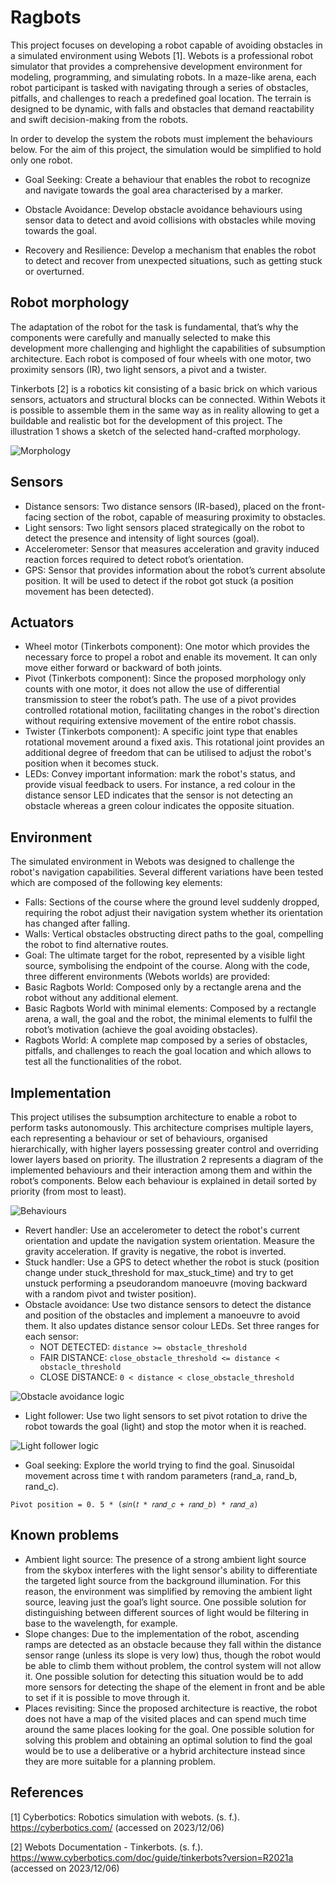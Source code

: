 Ragbots
===

This project focuses on developing a robot capable of avoiding obstacles in a simulated environment using Webots [1]. Webots is a professional robot simulator that provides a comprehensive development environment for modeling, programming, and simulating robots. In a maze-like arena, each robot participant is tasked with navigating through a series of obstacles, pitfalls, and challenges to reach a predefined goal location. The terrain is designed to be dynamic, with falls and obstacles
that demand reactability and swift decision-making from the robots.

In order to develop the system the robots must implement the behaviours below. For the aim of this project, the
simulation would be simplified to hold only one robot.

- Goal Seeking: Create a behaviour that enables the robot to recognize and navigate towards the goal
area characterised by a marker.

- Obstacle Avoidance: Develop obstacle avoidance behaviours using sensor data to detect and avoid
collisions with obstacles while moving towards the goal.

- Recovery and Resilience: Develop a mechanism that enables the robot to detect and recover from
unexpected situations, such as getting stuck or overturned.

## Robot morphology
The adaptation of the robot for the task is fundamental, that’s why the components were carefully and manually
selected to make this development more challenging and highlight the capabilities of subsumption architecture.
Each robot is composed of four wheels with one motor, two proximity sensors (IR), two light sensors, a
pivot and a twister.

Tinkerbots [2] is a robotics kit consisting of a basic brick on which various sensors, actuators and structural
blocks can be connected. Within Webots it is possible to assemble them in the same way as in reality allowing to
get a buildable and realistic bot for the development of this project. The illustration 1 shows a sketch of the
selected hand-crafted morphology.

![Morphology](morphology.png)

## Sensors
- Distance sensors: Two distance sensors (IR-based), placed on the front-facing section of the robot,
capable of measuring proximity to obstacles.
- Light sensors: Two light sensors placed strategically on the robot to detect the presence and
intensity of light sources (goal).
- Accelerometer: Sensor that measures acceleration and gravity induced reaction forces required to
detect robot’s orientation.
- GPS: Sensor that provides information about the robot’s current absolute position. It will be used to
detect if the robot got stuck (a position movement has been detected).

## Actuators
- Wheel motor (Tinkerbots component): One motor which provides the necessary force to propel a robot
and enable its movement. It can only move either forward or backward of both joints.
- Pivot (Tinkerbots component): Since the proposed morphology only counts with one motor, it does not
allow the use of differential transmission to steer the robot’s path. The use of a pivot provides
controlled rotational motion, facilitating changes in the robot's direction without requiring extensive
movement of the entire robot chassis.
- Twister (Tinkerbots component): A specific joint type that enables rotational movement around a fixed
axis. This rotational joint provides an additional degree of freedom that can be utilised to adjust the
robot's position when it becomes stuck.
- LEDs: Convey important information: mark the robot's status, and provide visual feedback to users.
For instance, a red colour in the distance sensor LED indicates that the sensor is not detecting an
obstacle whereas a green colour indicates the opposite situation.


## Environment
The simulated environment in Webots was designed to challenge the robot's navigation capabilities. Several
different variations have been tested which are composed of the following key elements:

- Falls: Sections of the course where the ground level suddenly dropped, requiring the robot adjust their
navigation system whether its orientation has changed after falling.
- Walls: Vertical obstacles obstructing direct paths to the goal, compelling the robot to find alternative
routes.
- Goal: The ultimate target for the robot, represented by a visible light source, symbolising the endpoint
of the course.
Along with the code, three different environments (Webots worlds) are provided:
- Basic Ragbots World: Composed only by a rectangle arena and the robot without any additional
element.
- Basic Ragbots World with minimal elements: Composed by a rectangle arena, a wall, the goal and
the robot, the minimal elements to fulfil the robot’s motivation (achieve the goal avoiding obstacles).
- Ragbots World: A complete map composed by a series of obstacles, pitfalls, and challenges to reach
the goal location and which allows to test all the functionalities of the robot.

## Implementation
This project utilises the subsumption architecture to enable a robot to perform tasks autonomously. This
architecture comprises multiple layers, each representing a behaviour or set of behaviours, organised
hierarchically, with higher layers possessing greater control and overriding lower layers based on priority. The
illustration 2 represents a diagram of the implemented behaviours and their interaction among them and within
the robot’s components. Below each behaviour is explained in detail sorted by priority (from most to least).

![Behaviours](behaviours.png)

- Revert handler: Use an accelerometer to detect the robot's current orientation and update the
navigation system orientation. Measure the gravity acceleration. If gravity is negative, the robot is
inverted.
- Stuck handler: Use a GPS to detect whether the robot is stuck (position change under stuck_threshold
for max_stuck_time) and try to get unstuck performing a pseudorandom manoeuvre (moving backward
with a random pivot and twister position).
- Obstacle avoidance: Use two distance sensors to detect the distance and position of the obstacles and
implement a manoeuvre to avoid them. It also updates distance sensor colour LEDs.
Set three ranges for each sensor:
    - NOT DETECTED: ```distance >= obstacle_threshold```
    - FAIR DISTANCE: ```close_obstacle_threshold <= distance < obstacle_threshold```
    - CLOSE DISTANCE: ```0 < distance < close_obstacle_threshold```

![Obstacle avoidance logic](obstacle-avoidance.png)

- Light follower: Use two light sensors to set pivot rotation to drive the robot towards the goal (light)
and stop the motor when it is reached.

![Light follower logic](light-follower.png)

- Goal seeking: Explore the world trying to find the goal. Sinusoidal movement across time t with
random parameters (rand_a, rand_b, rand_c).

```
Pivot position = 0. 5 * (𝑠𝑖𝑛(𝑡 * 𝑟𝑎𝑛𝑑_𝑐 + 𝑟𝑎𝑛𝑑_𝑏) * 𝑟𝑎𝑛𝑑_𝑎)
```

## Known problems
- Ambient light source: The presence of a strong ambient light source from the skybox interferes with the light
sensor's ability to differentiate the targeted light source from the background illumination. For this reason, the
environment was simplified by removing the ambient light source, leaving just the goal’s light source. One
possible solution for distinguishing between different sources of light would be filtering in base to the
wavelength, for example.
- Slope changes: Due to the implementation of the robot, ascending ramps are detected as an obstacle because
they fall within the distance sensor range (unless its slope is very low) thus, though the robot would be able to
climb them without problem, the control system will not allow it. One possible solution for detecting this
situation would be to add more sensors for detecting the shape of the element in front and be able to set if it is
possible to move through it.
- Places revisiting: Since the proposed architecture is reactive, the robot does not have a map of the visited
places and can spend much time around the same places looking for the goal. One possible solution for solving
this problem and obtaining an optimal solution to find the goal would be to use a deliberative or a hybrid
architecture instead since they are more suitable for a planning problem.

## References

[1] Cyberbotics: Robotics simulation with webots. (s. f.). https://cyberbotics.com/ (accessed on 2023/12/06)

[2] Webots Documentation - Tinkerbots. (s. f.). https://www.cyberbotics.com/doc/guide/tinkerbots?version=R2021a (accessed on 2023/12/06)
